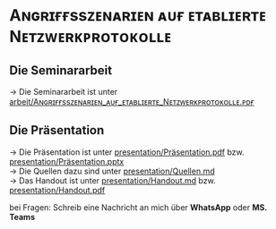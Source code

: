 # Aɴɢʀɪғғssᴢᴇɴᴀʀɪᴇɴ ᴀᴜғ ᴇᴛᴀʙʟɪᴇʀᴛᴇ Nᴇᴛᴢᴡᴇʀᴋᴘʀᴏᴛᴏᴋᴏʟʟᴇ

## Die Seminararbeit

→ Die Seminararbeit ist unter [arbeit/Aɴɢʀɪғғssᴢᴇɴᴀʀɪᴇɴ_ᴀᴜғ_ᴇᴛᴀʙʟɪᴇʀᴛᴇ_Nᴇᴛᴢᴡᴇʀᴋᴘʀᴏᴛᴏᴋᴏʟʟᴇ.ᴘᴅғ](arbeit/Aɴɢʀɪғғssᴢᴇɴᴀʀɪᴇɴ_ᴀᴜғ_ᴇᴛᴀʙʟɪᴇʀᴛᴇ_Nᴇᴛᴢᴡᴇʀᴋᴘʀᴏᴛᴏᴋᴏʟʟᴇ.pdf)  

## Die Präsentation

→ Die Präsentation ist unter [presentation/Präsentation.pdf](presentation/Presentation.pdf) bzw. [presentation/Präsentation.pptx](presentation/Presentation.pptx)  
→ Die Quellen dazu sind unter [presentation/Quellen.md](presentation/Quellen.md)  
→ Das Handout ist unter [presentation/Handout.md](presentation/Handout.md) bzw. [presentation/Handout.pdf](presentation/Handout.pdf)

bei Fragen: Schreib eine Nachricht an mich über **WhatsApp** oder **MS. Teams**
